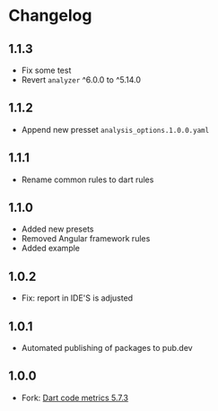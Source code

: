 # Changelog
## 1.1.3
- Fix some test
- Revert `analyzer` ^6.0.0 to ^5.14.0
## 1.1.2
- Append new presset `analysis_options.1.0.0.yaml`
## 1.1.1
- Rename common rules to dart rules
## 1.1.0
- Added new presets
- Removed Angular framework rules
- Added example

## 1.0.2
- Fix: report in IDE'S is adjusted
## 1.0.1
- Automated publishing of packages to pub.dev

## 1.0.0
- Fork: [Dart code metrics 5.7.3](https://github.com/dart-code-checker/dart-code-metrics)



